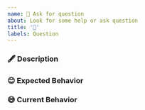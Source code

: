 ```yaml
---
name: 🤔 Ask for question
about: Look for some help or ask question
title: '🤔'
labels: Question
---
```



### 🖋 Description

### 😊 Expected Behavior

### 😅 Current Behavior

